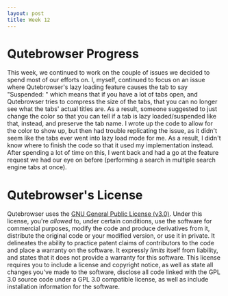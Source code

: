 ```yaml
---
layout: post
title: Week 12
---
```


# Qutebrowser Progress

This week, we continued to work on the couple of issues we decided to spend most of our efforts on. I, myself, continued to focus on an issue where Qutebrowser's lazy loading feature causes the tab to say "Suspended: " which means that if you have a lot of tabs open, and Qutebrowser tries to compress the size of the tabs, that you can no longer see what the tabs' actual titles are. As a result, someone suggested to just change the color so that you can tell if a tab is lazy loaded/suspended like that, instead, and preserve the tab name. I wrote up the code to allow for the color to show up, but then had trouble replicating the issue, as it didn't seem like the tabs ever went into lazy load mode for me. As a result, I didn't know where to finish the code so that it used my implementation instead. After spending a lot of time on this, I went back and had a go at the feature request we had our eye on before (performing a search in multiple search engine tabs at once).

# Qutebrowser's License

Qutebrowser uses the [GNU General Public License (v3.0)](https://github.com/qutebrowser/qutebrowser/blob/master/LICENSE). Under this license, you're *allowed* to, under certain conditions, use the software for commercial purposes, modify the code and produce derivatives from it, distribute the original code or your modified version, or use it in private. It delineates the ability to practice patent claims of contributors to the code and place a warranty on the software. It expressly *limits* itself from liability, and states that it does not provide a warranty for this software. This license requires you to include a license and copyright notice, as well as state all changes you've made to the software, disclose all code linked with the GPL 3.0 source code under a GPL 3.0 compatible license, as well as include installation information for the software.

